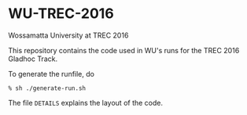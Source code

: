 # WU-TREC-2016
Wossamatta University at TREC 2016

This repository contains the code used in WU's runs for the TREC 2016 Gladhoc Track.

To generate the runfile, do

    % sh ./generate-run.sh
    
The file `DETAILS` explains the layout of the code.
